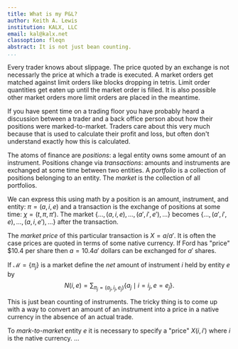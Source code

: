 ```yaml
---
title: What is my P&L?
author: Keith A. Lewis
institution: KALX, LLC
email: kal@kalx.net
classoption: fleqn
abstract: It is not just bean counting.
...
```


Every trader knows about slippage. The price quoted by an exchange is not
necessarly the price at which a trade is executed. A market orders get matched
against limit orders like blocks dropping in tetris. Limit order quantities
get eaten up until the market order is filled. It is also possible other
market orders more limit orders are placed in the meantime.

If you have spent time on a trading floor you have probably
heard a discussion between a trader and a back office person about how
their positions were marked-to-market. Traders care about this very much
because that is used to calculate their profit and loss, but often
don't understand exactly how this is calculated.

The atoms of finance are _positions_: a legal entity owns some amount
of an instrument. Positions change via _transactions_: amounts
and instruments are exchanged at some time between two entities.
A _portfolio_ is a collection of positions belonging to an entity.
The _market_ is the collection of all portfolios.

We can express this using math by a position is an amount, instrument,
and entity: $\pi = (a, i, e)$ and a transaction is the exchange of
positions at some time: $\chi = (t, \pi, \pi')$.
The market ${\{\ldots,(a, i, e),\ldots,(a',i',e'),\ldots\}}$
becomes ${\{\ldots,(a', i', e),\ldots,(a,i,e'),\ldots\}}$
after the transaction.

The _market price_ of this particular transaction is $X = a/a'$.
It is often the case prices are quoted in terms of some native currency.
If Ford has "price" $10.4 per share then $a = 10.4a'$ dollars can be exchanged for
$a'$ shares. 

If $\mathcal{M} = \{\pi_j\}$ is a market define the _net_ amount
of instrument $i$ held by entity $e$ by
$$
	N(i, e) = \sum_{\pi_j = (a_j, i_j, e_j)}\{a_j\mid i = i_j, e = e_j\}.
$$

This is just bean counting of instruments. The tricky thing is to
come up with a way to convert an amount of an instrument into
a price in a native currency in the absence of an actual trade.

To _mark-to-market_ entity $e$ it is necessary to specify a "price" $X(i,i')$ where
$i$ is the native currency.  ...
